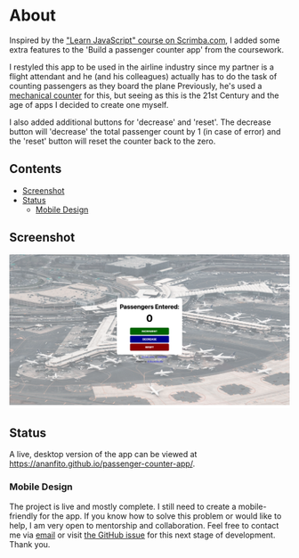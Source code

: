 # About
Inspired by the ["Learn JavaScript" course on Scrimba.com](https://scrimba.com/learn/learnjavascript), I added some extra features to the 'Build a passenger counter app' from the coursework.

I restyled this app to be used in the airline industry since my partner is a flight attendant and he (and his colleagues) actually has to do the task of counting passengers as they board the plane Previously, he's used a [mechanical counter](https://en.wikipedia.org/wiki/Mechanical_counter) for this, but seeing as this is the 21st Century and the age of apps I decided to create one myself.

I also added additional buttons for 'decrease' and 'reset'. The decrease button will 'decrease' the total passenger count by 1 (in case of error) and the 'reset' button will reset the counter back to the zero. 

## Contents
- [Screenshot](#screenshot)
- [Status](#status)
  - [Mobile Design](#mobile-design)

## Screenshot

![screenshot of desktop version of the app](./screenshot-desktop.png)

## Status

A live, desktop version of the app can be viewed at https://ananfito.github.io/passenger-counter-app/.

### Mobile Design

The project is live and mostly complete. I still need to create a mobile-friendly for the app. If you know how to solve this problem or would like to help, I am very open to mentorship and collaboration. Feel free to contact me via [email](https://anthonynanfito.com/contact) or visit [the GitHub issue](https://github.com/ananfito/passenger-counter-app/issues/1#issue-1456234023) for this next stage of development. Thank you.

